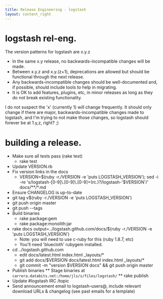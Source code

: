 ```yaml
---
title: Release Engineering - logstash
layout: content_right
---
```


# logstash rel-eng.

The version patterns for logstash are x.y.z

* In the same x.y release, no backwards-incompatible changes will be made.
* Between x.y.z and x.y.(z+1), deprecations are allowed but should be
  functional through the next release.
* Any backwards-incompatible changes should be well-documented and, if
  possible, should include tools to help in migrating.
* It is OK to add features, plugins, etc, in minor releases as long as they do
  not break existing functionality.

I do not suspect the 'x' (currently 1) will change frequently. It should only change
if there are major, backwards-incompatible changes made to logstash, and I'm
trying to not make those changes, so logstash should forever be at 1.y,z,
right? ;)

# building a release.

* Make sure all tests pass (rake test)
  * rake test
* Update VERSION.rb
* Fix version links in the docs
  * VERSION=$(ruby -r./VERSION -e 'puts LOGSTASH_VERSION'); sed -i -re 's/logstash-[0-9]\.[0-9]\.[0-9]+(rc.)?/logstash-'$VERSION'/' docs/**/*.md
* Ensure CHANGELOG is up-to-date
* git tag v$(ruby -r./VERSION -e 'puts LOGSTASH_VERSION')
* git push origin master
* git push --tags
* Build binaries
  * rake package:gem
  * rake package:monolith:jar
* rake docs output=../logstash.github.com/docs/$(ruby -r./VERSION -e 'puts LOGSTASH_VERSION')
  * Note: you will need to use c-ruby for this (ruby 1.8.7, etc)
  * You'll need 'bluecloth' rubygem installed.
* cd ../logstash.github.com
  * edit docs/latest.html index.html _layouts/*
  * git add docs/$VERSION docs/latest.html index.html _layouts/*
  * git commit -m "version $VERSION docs" && git push origin master
* Publish binaries
** Stage binaries at `carrera.databits.net:/home/jls/s/files/logstash/`
** rake publish
* Update #logstash IRC /topic
* Send announcement email to logstash-users@, include relevant download URLs &
  changelog (see past emails for a template)
